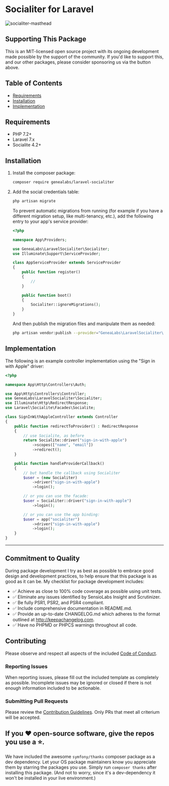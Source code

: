 # Socialiter for Laravel

![socialiter-masthead](https://user-images.githubusercontent.com/1791050/66761837-a9378980-ee59-11e9-9ddf-0293e0eb344b.png)

## Supporting This Package

This is an MIT-licensed open source project with its ongoing development made possible by the support of the community. If you'd like to support this, and our other packages, please consider sponsoring us via the button above.

## Table of Contents
- [Requirements](#Requirements)
- [Installation](#Installation)
- [Implementation](#Implementation)

<a name="Requirements"></a>
## Requirements

- PHP 7.2+
- Laravel 7.x
- Socialite 4.2+

<a name="Installation"></a>
## Installation

1. Install the composer package:
    ```sh
    composer require genealabs/laravel-socialiter
    ```

2. Add the social credentials table:
    ```sh
    php artisan migrate
    ```

    To prevent automatic migrations from running (for example if you have a different migration setup, like multi-tenancy, etc.), add the following entry to your app's service provider:

    ```php
    <?php

    namespace App\Providers;

    use GeneaLabs\LaravelSocialiter\Socialiter;
    use Illuminate\Support\ServiceProvider;

    class AppServiceProvider extends ServiceProvider
    {
        public function register()
        {
            //
        }

        public function boot()
        {
            Socialiter::ignoreMigrations();
        }
    }
    ```

    And then publish the migration files and manipulate them as needed:

    ```sh
    php artisan vendor:publish --provider="GeneaLabs\LaravelSocialiter\Providers\ServiceProvider" --tag=migrations
    ```

<a name="Implementation"></a>
## Implementation

The following is an example controller implementation using the "Sign in with
    Apple" driver:

```php
<?php

namespace App\Http\Controllers\Auth;

use App\Http\Controllers\Controller;
use GeneaLabs\LaravelSocialiter\Socialiter;
use Illuminate\Http\RedirectResponse;
use Laravel\Socialite\Facades\Socialite;

class SignInWithAppleController extends Controller
{
    public function redirectToProvider() : RedirectResponse
    {
        // use Socialite, as before
        return Socialite::driver("sign-in-with-apple")
            ->scopes(["name", "email"])
            ->redirect();
    }

    public function handleProviderCallback()
    {
        // but handle the callback using Socialiter
        $user = (new Socialiter)
            ->driver("sign-in-with-apple")
            ->login();

        // or you can use the facade:
        $user = Socialiter::driver("sign-in-with-apple")
            ->login();

        // or you can use the app binding:
        $user = app("socialiter")
            ->driver("sign-in-with-apple")
            ->login();
    }
}
```

----------

## Commitment to Quality
During package development I try as best as possible to embrace good design and development practices, to help ensure that this package is as good as it can
be. My checklist for package development includes:

-   ✅ Achieve as close to 100% code coverage as possible using unit tests.
-   ✅ Eliminate any issues identified by SensioLabs Insight and Scrutinizer.
-   ✅ Be fully PSR1, PSR2, and PSR4 compliant.
-   ✅ Include comprehensive documentation in README.md.
-   ✅ Provide an up-to-date CHANGELOG.md which adheres to the format outlined
    at <http://keepachangelog.com>.
-   ✅ Have no PHPMD or PHPCS warnings throughout all code.

## Contributing
Please observe and respect all aspects of the included [Code of Conduct](https://github.com/GeneaLabs/laravel-sign-in-with-apple/blob/master/CODE_OF_CONDUCT.md).

### Reporting Issues
When reporting issues, please fill out the included template as completely as
possible. Incomplete issues may be ignored or closed if there is not enough
information included to be actionable.

### Submitting Pull Requests
Please review the [Contribution Guidelines](https://github.com/GeneaLabs/laravel-sign-in-with-apple/blob/master/CONTRIBUTING.md). Only PRs that meet all criterium will be accepted.

## If you ❤️ open-source software, give the repos you use a ⭐️.
We have included the awesome `symfony/thanks` composer package as a dev dependency. Let your OS package maintainers know you appreciate them by starring the packages you use. Simply run `composer thanks` after installing this package. (And not to worry, since it's a dev-dependency it won't be installed in your live environment.)
